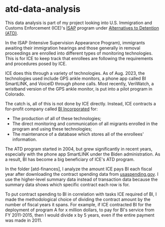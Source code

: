 # atd-data-analysis
This data analysis is part of my project looking into U.S. Immigration and Customs Enforcement (ICE)'s [ISAP](https://www.dhs.gov/sites/default/files/2022-06/ICE%20-%20Intensive%20Supervision%20Appearance%20Program%2C%20FYs%202017%20-%202020.pdf) program under [Alternatives to Detention (ATD)](https://www.ice.gov/features/atd). 

In the ISAP (Intensive Supervision Appearance Program), immigrants awaiting their immigration hearings and those generally in removal proceedings are enrolled into different types of monitoring technologies. This is for ICE to keep track that enrollees are following the requirements and procedures posed by ICE.

ICE does this through a variety of technologies. As of Aug. 2023, the technologies used include GPS ankle monitors, a phone app called BI SmartLINK, and VoiceID through phone calls. Most recently, VeriWatch, a wristband version of the GPS ankle monitor, is put into a pilot program in Colorado.

The catch is, all of this is not done by ICE directly. Instead, ICE contracts a for-profit  company called [BI Incorporated](https://bi.com/) for:

- The production of all of these technologies;
- The direct monitoring and communication of all migrants enrolled in the program and using these technologies;
- The maintenance of a database which stores all of the enrollees' information.

The ATD program started in 2004, but grew significantly in recent years, especially with the phone app SmartLINK under the Biden administration. As a result, BI has become a big beneficiary of ICE's ATD program. 

In the folder [atd-finances], I analyze the amount ICE pays BI each fiscal year after downloading the contract spending data from [usaspending.gov](usaspending.gov). I use the higher-level summary data instead of transaction data because the summary data shows which specific contract each row is for. 

To put contract spending to BI in correlation with tasks ICE required of BI, I made the methodological choice of dividing the contract amount by the number of fiscal years it spans. For example, if ICE contracted BI for the deployment of program A for x million dollars, to pay for BI's service from FY 2011-2015, then I would divide x by 5 years, even if the entire payment was made in 2011. 


